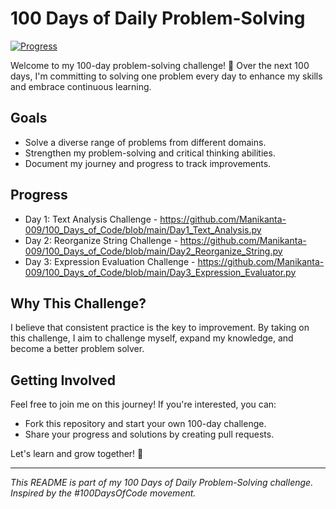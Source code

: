 # 100 Days of Daily Problem-Solving

[![Progress](https://img.shields.io/badge/Progress-3%25-brightgreen)]()

Welcome to my 100-day problem-solving challenge! 🚀 Over the next 100 days, I'm committing to solving one problem every day to enhance my skills and embrace continuous learning.

## Goals

- Solve a diverse range of problems from different domains.
- Strengthen my problem-solving and critical thinking abilities.
- Document my journey and progress to track improvements.

## Progress

- Day 1: Text Analysis Challenge - https://github.com/Manikanta-009/100_Days_of_Code/blob/main/Day1_Text_Analysis.py
- Day 2: Reorganize String Challenge - https://github.com/Manikanta-009/100_Days_of_Code/blob/main/Day2_Reorganize_String.py
- Day 3: Expression Evaluation Challenge - https://github.com/Manikanta-009/100_Days_of_Code/blob/main/Day3_Expression_Evaluator.py

## Why This Challenge?

I believe that consistent practice is the key to improvement. By taking on this challenge, I aim to challenge myself, expand my knowledge, and become a better problem solver.

## Getting Involved

Feel free to join me on this journey! If you're interested, you can:

- Fork this repository and start your own 100-day challenge.
- Share your progress and solutions by creating pull requests.

Let's learn and grow together! 🌱

---

_This README is part of my 100 Days of Daily Problem-Solving challenge. Inspired by the #100DaysOfCode movement._
